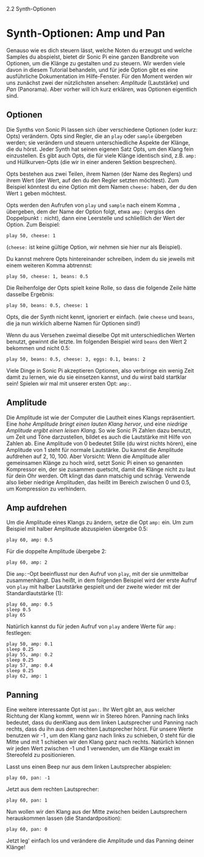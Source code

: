 2.2 Synth-Optionen

# Synth-Optionen: Amp und Pan

Genauso wie es dich steuern lässt, welche Noten du erzeugst und welche Samples du abspielst, bietet dir Sonic Pi eine ganzen Bandbreite von Optionen, um die Klänge zu gestalten und zu steuern. Wir werden viele davon in diesem Tutorial behandeln, und für jede Option gibt es eine ausführliche Dokumentation im Hilfe-Fenster. Für den Moment werden wir uns zunächst zwei der nützlichsten ansehen: *Amplitude* (Lautstärke) und *Pan* (Panorama). Aber vorher will ich kurz erklären, was Optionen eigentlich sind.


## Optionen

Die Synths von Sonic Pi lassen sich über verschiedene Optionen (oder kurz: Opts) verändern. Opts sind Regler, die an `play` oder `sample` übergeben werden; sie verändern und steuern unterschiedliche Aspekte der Klänge, die du hörst. Jeder Synth hat seinen eigenen Satz Opts, um den Klang fein einzustellen. Es gibt auch Opts, die für viele Klänge identisch sind, z.B. `amp:` und Hüllkurven-Opts (die wir in einer anderen Sektion besprechen).

Opts bestehen aus zwei Teilen, ihrem Namen (der Name des Reglers) und ihrem Wert (der Wert, auf den du den Regler setzten möchtest). Zum Beispiel könntest du eine Option mit dem Namen `cheese:` haben, der du den Wert `1` geben möchtest.

Opts werden den Aufrufen von `play` und `sample` nach einem Komma `,` übergeben, dem der Name der Option folgt, etwa `amp:` (vergiss den Doppelpunkt `:` nicht), dann eine Leerstelle und schließlich der Wert der Option. Zum Beispiel:

```
play 50, cheese: 1
```

(`cheese:` ist keine gültige Option, wir nehmen sie hier nur als Beispiel).

Du kannst mehrere Opts hintereinander schreiben, indem du sie jeweils mit einem weiteren Komma abtrennst:

```
play 50, cheese: 1, beans: 0.5
```

Die Reihenfolge der Opts spielt keine Rolle, so dass die folgende Zeile hätte dasselbe Ergebnis:

```
play 50, beans: 0.5, cheese: 1
```

Opts, die der Synth nicht kennt, ignoriert er einfach. (wie `cheese` und `beans`, die ja nun wirklich alberne Namen für Optionen sind!)

Wenn du aus Versehen zweimal dieselbe Opt mit unterschiedlichen Werten benutzt, gewinnt die letzte. Im folgenden Beispiel wird `beans` den Wert 2 bekommen und nicht 0.5:

```
play 50, beans: 0.5, cheese: 3, eggs: 0.1, beans: 2
```

Viele Dinge in Sonic Pi akzeptieren Optionen, also verbringe ein wenig Zeit damit zu lernen, wie du sie einsetzen kannst, und du wirst bald startklar sein! Spielen wir mal mit unserer ersten Opt: `amp:`.

## Amplitude

Die Amplitude ist wie der Computer die Lautheit eines Klangs repräsentiert. Eine *hohe Amplitude bringt einen lauten Klang hervor*, und eine *niedrige Amplitude ergibt einen leisen Klang*. So wie Sonic Pi Zahlen dazu benutzt, um Zeit und Töne darzustellen, bildet es auch die Lautstärke mit Hilfe von Zahlen ab. Eine Amplitude von 0 bedeutet Stille (du wirst nichts hören), eine Amplitude von 1 steht für normale Lautstärke. Du kannst die Amplitude aufdrehen auf 2, 10, 100. Aber Vorsicht: Wenn die Amplitude aller gemeinsamen Klänge zu hoch wird, setzt Sonic Pi einen so genannten Kompressor ein, der sie zusammen quetscht, damit die Klänge nicht zu laut für dein Ohr werden. Oft klingt das dann matschig und schräg. Verwende also lieber niedrige Amplituden, das heißt im Bereich zwischen 0 und 0.5, um Kompression zu verhindern.


## Amp aufdrehen

Um die Amplitude eines Klangs zu ändern, setze die Opt `amp:` ein. Um zum Beispiel mit halber Amplitude abzuspielen übergebe 0.5:

```
play 60, amp: 0.5
```

Für die doppelte Amplitude übergebe 2:

```
play 60, amp: 2
```

Die `amp:`-Opt beeinflusst nur den Aufruf von `play`, mit der sie unmittelbar zusammenhängt. Das heißt, in dem folgenden Beispiel wird der erste Aufruf von `play` mit halber Lautstärke gespielt und der zweite wieder mit der Standardlautstärke (1):

```
play 60, amp: 0.5
sleep 0.5
play 65
```

Natürlich kannst du für jeden Aufruf von `play` andere Werte für `amp:` festlegen:

```
play 50, amp: 0.1
sleep 0.25
play 55, amp: 0.2
sleep 0.25
play 57, amp: 0.4
sleep 0.25
play 62, amp: 1
```

## Panning

Eine weitere interessante Opt ist `pan:`. Ihr Wert gibt an, aus welcher Richtung der Klang kommt, wenn wir in Stereo hören. Panning nach links bedeutet, dass du denKlang aus dem linken Lautsprecher und Panning nach rechts, dass du ihn aus dem rechten Lautsprecher hörst. Für unsere Werte benutzen wir -1 , um den Klang ganz nach links zu schieben, 0 steht für die Mitte und mit 1 schieben wir den Klang ganz nach rechts. Natürlich können wir jeden Wert zwischen -1 und 1 verwenden, um die Klänge exakt im Stereofeld zu positionieren.

Lasst uns einen Beep nur aus dem linken Lautsprecher abspielen:

```
play 60, pan: -1
```

Jetzt aus dem rechten Lautsprecher:

```
play 60, pan: 1
```

Nun wollen wir den Klang aus der Mitte zwischen beiden Lautsprechern herauskommen lassen (die Standardposition):

```
play 60, pan: 0
```

Jetzt leg' einfach los und verändere die Amplitude und das Panning deiner Klänge!
